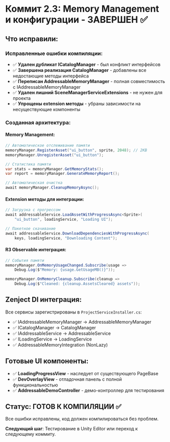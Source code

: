 # Коммит 2.3: Memory Management и конфигурации - ЗАВЕРШЕН ✅

## Что исправили:

### Исправленные ошибки компиляции:
- ✅ **Удален дубликат ICatalogManager** - был конфликт интерфейсов
- ✅ **Завершена реализация CatalogManager** - добавлены все недостающие методы интерфейса
- ✅ **Переписан AddressableMemoryManager** - полная совместимость с IAddressableMemoryManager
- ✅ **Удален лишний SceneManagerServiceExtensions** - не нужен для проекта
- ✅ **Упрощены extension методы** - убраны зависимости на несуществующие компоненты

### Созданная архитектура:

#### Memory Management:
```csharp
// Автоматическое отслеживание памяти
memoryManager.RegisterAsset("ui_button", sprite, 2048); // 2KB
memoryManager.UnregisterAsset("ui_button");

// Статистика памяти
var stats = memoryManager.GetMemoryStats();
var report = memoryManager.GenerateMemoryReport();

// Автоматическая очистка
await memoryManager.CleanupMemoryAsync();
```

#### Extension методы для интеграции:
```csharp
// Загрузка с прогрессом
await addressableService.LoadAssetWithProgressAsync<Sprite>(
    "ui_button", loadingService, "Loading UI");

// Пакетное скачивание
await addressableService.DownloadDependenciesWithProgressAsync(
    keys, loadingService, "Downloading Content");
```

#### R3 Observable интеграция:
```csharp
// События памяти
memoryManager.OnMemoryUsageChanged.Subscribe(usage => 
    Debug.Log($"Memory: {usage.GetUsageMB()}"));

memoryManager.OnMemoryCleanup.Subscribe(cleanup =>
    Debug.Log($"Cleaned: {cleanup.AssetsCleared} assets"));
```

## Zenject DI интеграция:

Все сервисы зарегистрированы в `ProjectServiceInstaller.cs`:
- ✅ IAddressableMemoryManager → AddressableMemoryManager
- ✅ ICatalogManager → CatalogManager  
- ✅ IAddressableService → AddressableService
- ✅ ILoadingService → LoadingService
- ✅ AddressableMemoryIntegration (NonLazy)

## Готовые UI компоненты:

- ✅ **LoadingProgressView** - наследует от существующего PageBase
- ✅ **DevOverlayView** - отладочная панель с полной функциональностью
- ✅ **AddressableDemoController** - демо-контроллер для тестирования

## Статус: ГОТОВ К КОМПИЛЯЦИИ ✅

Все ошибки исправлены, код должен компилироваться без проблем.

**Следующий шаг**: Тестирование в Unity Editor или переход к следующему коммиту.
